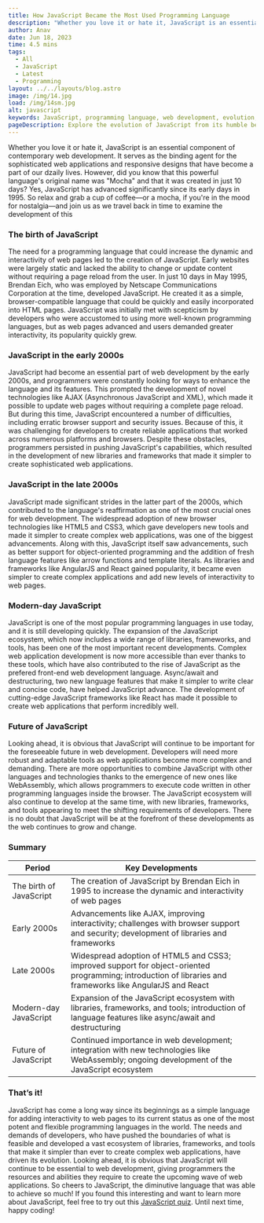 ```yaml
---
title: How JavaScript Became the Most Used Programming Language
description: "Whether you love it or hate it, JavaScript is an essential component of contemporary web development. It serves as the binding agent "
author: Anav
date: Jun 18, 2023
time: 4.5 mins
tags:
  - All
  - JavaScript
  - Latest
  - Programming
layout: ../../layouts/blog.astro
image: /img/14.jpg
load: /img/14sm.jpg
alt: javascript
keywords: JavaScript, programming language, web development, evolution, interactivity, libraries, frameworks, tools
pageDescription: Explore the evolution of JavaScript from its humble beginnings to becoming the most widely used programming language in web development.
---
```

Whether you love it or hate it, JavaScript is an essential component of contemporary web development. It serves as the binding agent for the sophisticated web applications and responsive designs that have become a part of our dzaily lives. However, did you know that this powerful language's original name was "Mocha" and that it was created in just 10 days? Yes, JavaScript has advanced significantly since its early days in 1995. So relax and grab a cup of coffee—or a mocha, if you're in the mood for nostalgia—and join us as we travel back in time to examine the development of this

### The birth of JavaScript

The need for a programming language that could increase the dynamic and interactivity of web pages led to the creation of JavaScript. Early websites were largely static and lacked the ability to change or update content without requiring a page reload from the user. In just 10 days in May 1995, Brendan Eich, who was employed by Netscape Communications Corporation at the time, developed JavaScript. He created it as a simple, browser-compatible language that could be quickly and easily incorporated into HTML pages. JavaScript was initially met with scepticism by developers who were accustomed to using more well-known programming languages, but as web pages advanced and users demanded greater interactivity, its popularity quickly grew.

### JavaScript in the early 2000s

JavaScript had become an essential part of web development by the early 2000s, and programmers were constantly looking for ways to enhance the language and its features. This prompted the development of novel technologies like AJAX (Asynchronous JavaScript and XML), which made it possible to update web pages without requiring a complete page reload. But during this time, JavaScript encountered a number of difficulties, including erratic browser support and security issues. Because of this, it was challenging for developers to create reliable applications that worked across numerous platforms and browsers. Despite these obstacles, programmers persisted in pushing JavaScript's capabilities, which resulted in the development of new libraries and frameworks that made it simpler to create sophisticated web applications.

### JavaScript in the late 2000s

JavaScript made significant strides in the latter part of the 2000s, which contributed to the language's reaffirmation as one of the most crucial ones for web development. The widespread adoption of new browser technologies like HTML5 and CSS3, which gave developers new tools and made it simpler to create complex web applications, was one of the biggest advancements. Along with this, JavaScript itself saw advancements, such as better support for object-oriented programming and the addition of fresh language features like arrow functions and template literals. As libraries and frameworks like AngularJS and React gained popularity, it became even simpler to create complex applications and add new levels of interactivity to web pages.

### Modern-day JavaScript

JavaScript is one of the most popular programming languages in use today, and it is still developing quickly. The expansion of the JavaScript ecosystem, which now includes a wide range of libraries, frameworks, and tools, has been one of the most important recent developments. Complex web application development is now more accessible than ever thanks to these tools, which have also contributed to the rise of JavaScript as the prefered front-end web development language. Async/await and destructuring, two new language features that make it simpler to write clear and concise code, have helped JavaScript advance. The development of cutting-edge JavaScript frameworks like React has made it possible to create web applications that perform incredibly well.

### Future of JavaScript

Looking ahead, it is obvious that JavaScript will continue to be important for the foreseeable future in web development. Developers will need more robust and adaptable tools as web applications become more complex and demanding. There are more opportunities to combine JavaScript with other languages and technologies thanks to the emergence of new ones like WebAssembly, which allows programmers to execute code written in other programming languages inside the browser. The JavaScript ecosystem will also continue to develop at the same time, with new libraries, frameworks, and tools appearing to meet the shifting requirements of developers. There is no doubt that JavaScript will be at the forefront of these developments as the web continues to grow and change.

### Summary 

| Period                   | Key Developments                                                                                                                                         |
|-------------------------|--------------------------------------------------------------------------------------------------------------------------------------------------------|
| The birth of JavaScript | The creation of JavaScript by Brendan Eich in 1995 to increase the dynamic and interactivity of web pages                                               |
| Early 2000s             | Advancements like AJAX, improving interactivity; challenges with browser support and security; development of libraries and frameworks                       |
| Late 2000s              | Widespread adoption of HTML5 and CSS3; improved support for object-oriented programming; introduction of libraries and frameworks like AngularJS and React |
| Modern-day JavaScript   | Expansion of the JavaScript ecosystem with libraries, frameworks, and tools; introduction of language features like async/await and destructuring            |
| Future of JavaScript    | Continued importance in web development; integration with new technologies like WebAssembly; ongoing development of the JavaScript ecosystem             |


### That’s it!

JavaScript has come a long way since its beginnings as a simple language for adding interactivity to web pages to its current status as one of the most potent and flexible programming languages in the world. The needs and demands of developers, who have pushed the boundaries of what is feasible and developed a vast ecosystem of libraries, frameworks, and tools that make it simpler than ever to create complex web applications, have driven its evolution. Looking ahead, it is obvious that JavaScript will continue to be essential to web development, giving programmers the resources and abilities they require to create the upcoming wave of web applications. So cheers to JavaScript, the diminutive language that was able to achieve so much! If you found this interesting and want to learn more about JavaScript, feel free to try out this [JavaScript quiz](https://codeology.net/quizzes/javascript-easy). Until next time, happy coding!